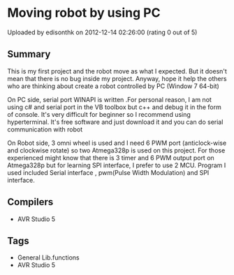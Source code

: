 # Moving robot by using PC

Uploaded by edisonthk on 2012-12-14 02:26:00 (rating 0 out of 5)

## Summary

This is my first project and the robot move as what I expected. But it doesn't mean that there is no bug inside my project. Anyway, hope it help the others who are thinking about create a robot controlled by PC (Window 7 64-bit)


On PC side, serial port WINAPI is written .For personal reason, I am not using c# and serial port in the VB toolbox but c++ and debug it in the form of console. It's very difficult for beginner so I recommend using hyperterminal. It's free software and just download it and you can do serial communication with robot


On Robot side, 3 omni wheel is used and I need 6 PWM port (anticlock-wise and clockwise rotate) so two Atmega328p is used on this project. For those experienced might know that there is 3 timer and 6 PWM output port on Atmega328p but for learning SPI interface, I prefer to use 2 MCU. Program I used included Serial interface , pwm(Pulse Width Modulation) and SPI interface.

## Compilers

- AVR Studio 5

## Tags

- General Lib.functions
- AVR Studio 5
